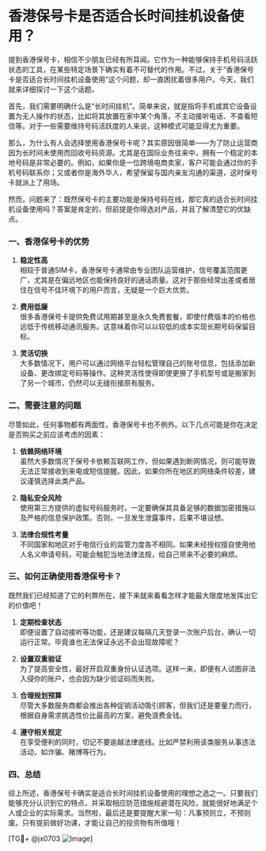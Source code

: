 # 香港保号卡是否适合长时间挂机设备使用？

提到香港保号卡，相信不少朋友已经有所耳闻。它作为一种能够保持手机号码活跃状态的工具，在某些特定场景下确实有着不可替代的作用。不过，关于“香港保号卡是否适合长时间挂机设备使用”这个问题，却一直困扰着很多用户。今天，我们就来详细探讨一下这个话题。

首先，我们需要明确什么是“长时间挂机”。简单来说，就是指将手机或其它设备设置为无人操作的状态，比如将其放置在家中某个角落，不主动接听电话、不查看短信等。对于一些需要维持号码活跃度的人来说，这种模式可能显得尤为重要。

那么，为什么有人会选择使用香港保号卡呢？其实原因很简单——为了防止运营商因为长时间未使用而回收号码资源。尤其是在国际业务往来中，拥有一个稳定的本地号码是非常必要的。例如，如果你是一位跨境电商卖家，客户可能会通过你的手机号码联系你；又或者你是海外华人，希望保留与国内亲友沟通的渠道，这时保号卡就派上了用场。

然而，问题来了：既然保号卡的主要功能是保持号码在线，那它真的适合长时间挂机设备使用吗？答案是肯定的，但前提是你得选对产品，并且了解清楚它的优缺点。

### 一、香港保号卡的优势

1. **稳定性高**  
   相较于普通SIM卡，香港保号卡通常由专业团队运营维护，信号覆盖范围更广，尤其是在偏远地区也能保持良好的通话质量。这对于那些经常出差或者居住在信号不佳环境下的用户而言，无疑是一个巨大优势。

2. **费用低廉**  
   很多香港保号卡提供免费试用期甚至是永久免费套餐，即使付费版本的价格也远低于传统移动通讯服务。这意味着你可以以较低的成本实现长期号码保留目标。

3. **灵活切换**  
   大多数情况下，用户可以通过网络平台轻松管理自己的账号信息，包括添加新设备、更改绑定号码等操作。这种灵活性使得即使更换了手机型号或是搬家到了另一个城市，仍然可以无缝衔接原有服务。

### 二、需要注意的问题

尽管如此，任何事物都有两面性，香港保号卡也不例外。以下几点可能是你在决定是否购买之前应该考虑的因素：

1. **依赖网络环境**  
   虽然大多数情况下保号卡依赖互联网工作，但如果遇到断网情况，则可能导致无法正常接收到来电或短信提醒。因此，如果你所在地区的网络条件较差，建议谨慎选择此类产品。

2. **隐私安全风险**  
   使用第三方提供的虚拟号码服务时，一定要确保其具备足够的数据加密措施以及严格的信息保护政策。否则，一旦发生泄露事件，后果不堪设想。

3. **法律合规性考量**  
   不同国家和地区对于电信行业的监管力度各不相同。如果未经授权擅自使用他人名义申请号码，可能会触犯当地法律法规，给自己带来不必要的麻烦。

### 三、如何正确使用香港保号卡？

既然我们已经知道了它的利弊所在，接下来就来看看怎样才能最大限度地发挥出它的价值吧！

1. **定期检查状态**  
   即便设置了自动接听等功能，还是建议每隔几天登录一次账户后台，确认一切运行正常。毕竟谁也无法保证永远不会出现故障呢？

2. **设置双重验证**  
   为了提高安全性，最好开启双重身份认证选项。这样一来，即便有人试图非法入侵你的账户，也会因为缺少验证码而失败。

3. **合理规划预算**  
   尽管大多数服务商都会推出各种促销活动吸引顾客，但我们还是要量力而行，根据自身需求挑选性价比最高的方案，避免浪费金钱。

4. **遵守相关规定**  
   在享受便利的同时，切记不要逾越法律底线。比如严禁利用该类服务从事违法活动，如诈骗、赌博等行为。

### 四、总结

综上所述，香港保号卡确实是适合长时间挂机设备使用的理想之选之一。只要我们能够充分认识到它的特点，并采取相应防范措施规避潜在风险，就能很好地满足个人或企业的实际需求。当然啦，最后还是要提醒大家一句：凡事预则立，不预则废。只有提前做好功课，才能让自己的投资物有所值哦！

[TG💪+ @jx0703 ![Image](https://github.com/user-attachments/assets/dbca1d08-cadb-493c-b0ec-ad6f7a83f270)]